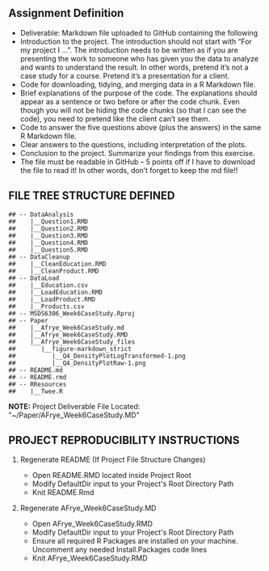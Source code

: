 Assignment Definition
---------------------

-   Deliverable: Markdown file uploaded to GitHub containing the
    following
-   Introduction to the project. The introduction should not start with
    “For my project I …”. The introduction needs to be written as if you
    are presenting the work to someone who has given you the data to
    analyze and wants to understand the result. In other words, pretend
    it’s not a case study for a course. Pretend it’s a presentation for
    a client.
-   Code for downloading, tidying, and merging data in a R
    Markdown file.
-   Brief explanations of the purpose of the code. The explanations
    should appear as a sentence or two before or after the code chunk.
    Even though you will not be hiding the code chunks (so that I can
    see the code), you need to pretend like the client can’t see them.
-   Code to answer the five questions above (plus the answers) in the
    same R Markdown file.
-   Clear answers to the questions, including interpretation of
    the plots.
-   Conclusion to the project. Summarize your findings from
    this exercise.
-   The file must be readable in GitHub – 5 points off if I have to
    download the file to read it! In other words, don’t forget to keep
    the md file!!

FILE TREE STRUCTURE DEFINED
---------------------------

    ## -- DataAnalysis
    ##    |__Question1.RMD
    ##    |__Question2.RMD
    ##    |__Question3.RMD
    ##    |__Question4.RMD
    ##    |__Question5.RMD
    ## -- DataCleanup
    ##    |__CleanEducation.RMD
    ##    |__CleanProduct.RMD
    ## -- DataLoad
    ##    |__Education.csv
    ##    |__LoadEducation.RMD
    ##    |__LoadProduct.RMD
    ##    |__Products.csv
    ## -- MSDS6306_Week6CaseStudy.Rproj
    ## -- Paper
    ##    |__Afrye_Week6CaseStudy.md
    ##    |__Afrye_Week6CaseStudy.RMD
    ##    |__Afrye_Week6CaseStudy_files
    ##       |__figure-markdown_strict
    ##          |__Q4_DensityPlotLogTransformed-1.png
    ##          |__Q4_DensityPlotRaw-1.png
    ## -- README.md
    ## -- README.rmd
    ## -- RResources
    ##    |__Twee.R

**NOTE:** Project Deliverable File Located:
"~/Paper/AFrye\_Week6CaseStudy.MD"

PROJECT REPRODUCIBILITY INSTRUCTIONS
------------------------------------

1.  Regenerate README (If Project File Structure Changes)
    -   Open README.RMD located inside Project Root
    -   Modify DefaultDir input to your Project's Root Directory Path
    -   Knit README.Rmd

2.  Regenerate AFrye\_Week6CaseStudy.MD
    -   Open AFrye\_Week6CaseStudy.RMD
    -   Modify DefaultDir input to your Project's Root Directory Path
    -   Ensure all required R Packages are installed on your machine.
        Uncomment any needed Install.Packages code lines
    -   Knit AFrye\_Week6CaseStudy.RMD
